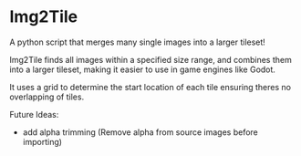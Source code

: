 # Img2Tile
A python script that merges many single images into a larger tileset!


Img2Tile finds all images within a specified size range, and combines them into a larger tileset, making it easier to use in game engines like Godot.

It uses a grid to determine the start location of each tile ensuring theres no overlapping of tiles.

Future Ideas:
- add alpha trimming (Remove alpha from source images before importing)